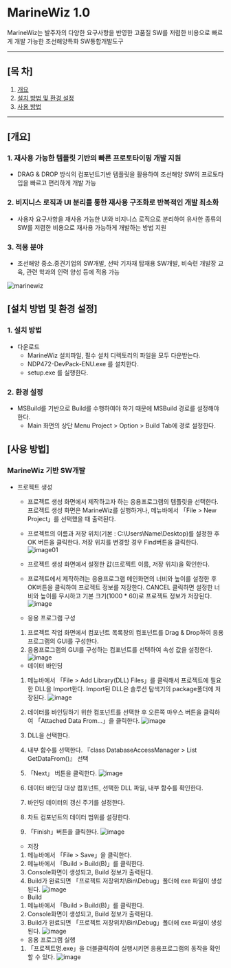 # MarineWiz 1.0
MarineWiz는 발주자의 다양한 요구사항을 반영한 고품질 SW를 저렴한 비용으로 빠르게 개발 가능한 조선해양특화 SW통합개발도구

***

## [목 차]
1. [개요](#개요)
2. [설치 방법 및 환경 설정](#설치-방법-및-환경-설정)
3. [사용 방법](#사용-방법)

***

## [개요]
### 1. 재사용 가능한 템플릿 기반의 빠른 프로토타이핑 개발 지원
- DRAG & DROP 방식의 컴포넌트기반 템플릿을 활용하여 조선해양 SW의 프로토타입을 빠르고 편리하게 개발 가능
### 2. 비지니스 로직과 UI 분리를 통한 재사용 구조화로 반복적인 개발 최소화
- 사용자 요구사항을 재사용 가능한 UI와 비지니스 로직으로 분리하여 유사한 종류의 SW를 저렴한 비용으로 재사용 가능하게 개발하는 방법 지원
### 3. 적용 분야
- 조선해양 중소.중견기업의 SW개발, 선박 기자재 탑재용 SW개발, 비숙련 개발장 교육, 관련 학과의 인력 양성 등에 적용 가능

![marinewiz](https://user-images.githubusercontent.com/45934727/73902010-d95ada80-48d7-11ea-91dc-cea54f775ec3.JPG)

## [설치 방법 및 환경 설정]
### 1. 설치 방법
* 다운로드
   -  MarineWiz 설치파일, 필수 설치 디렉토리의 파일을 모두 다운받는다.
   -  NDP472-DevPack-ENU.exe 를 설치한다.
   -  setup.exe 를 실행한다.

### 2. 환경 설정
- MSBuild를 기반으로 Build를 수행하여야 하기 때문에 MSBuild 경로를 설정해야 한다.
   - Main 화면의 상단 Menu Project > Option > Build Tab에 경로 설정한다.
	
## [사용 방법]
### MarineWiz 기반 SW개발
- 프로젝트 생성
  - 프로젝트 생성 화면에서 제작하고자 하는 응용프로그램의 템플릿을 선택한다.
   프로젝트 생성 화면은 MarineWiz를 실행하거나, 메뉴바에서 「File > New Project」를 선택했을 때 출력된다.
  - 프로젝트의 이름과 저장 위치(기본 : C:\Users\Name\Desktop)를 설정한 후 OK 버튼을 클릭한다. 저장 위치를 변경할 경우 Find버튼을 클릭한다.
  ![image01](https://user-images.githubusercontent.com/45934727/77042216-a50e2a00-69fe-11ea-920f-5a6c7fdbb129.png)
  
  - 프로젝트 생성 화면에서 설정한 값(프로젝트 이름, 저장 위치)을 확인한다.
  - 프로젝트에서 제작하려는 응용프로그램 메인화면의 너비와 높이를 설정한 후 OK버튼을 클릭하여 프로젝트 정보를 저장한다. CANCEL 클릭하면 설정한 너비와 높이를 무시하고 기본 크기(1000 * 60)로 프로젝트 정보가 저장된다.
  ![image](https://user-images.githubusercontent.com/45934727/77055550-6edba500-6a14-11ea-9e7b-7e38d08a79f4.png)
   
   - 응용 프로그램 구성
   1. 프로젝트 작업 화면에서 컴포넌트 목록창의 컴포넌트를 Drag & Drop하여 응용프로그램의 GUI를 구성한다.
   2. 응용프로그램의 GUI를 구성하는 컴포넌트를 선택하여 속성 값을 설정한다.
   ![image](https://user-images.githubusercontent.com/45934727/77055672-a9454200-6a14-11ea-88eb-19e05e1f0976.png)
   
   - 데이터 바인딩
   1. 메뉴바에서 「File > Add Library(DLL) Files」를 클릭해서 프로젝트에 필요한 DLL을 Import한다. Import된 DLL은 솔루션 탐색기의 package폴더에 저장된다.
   ![image](https://user-images.githubusercontent.com/45934727/77056032-34263c80-6a15-11ea-9bba-a1233b191798.png)
   2. 데이터를 바인딩하기 위한 컴포넌트를 선택한 후 오른쪽 마우스 버튼을 클릭하여 「Attached Data From...」을 클릭한다.
   ![image](https://user-images.githubusercontent.com/45934727/77056186-6fc10680-6a15-11ea-8f49-90ffa1928e60.png)
   3. DLL을 선택한다.
   4. 내부 함수를 선택한다. 『class DatabaseAccessManager > List<double> GetDataFrom()』 선택
   5. 「Next」 버튼을 클릭한다.
   ![image](https://user-images.githubusercontent.com/45934727/77056309-954e1000-6a15-11ea-8f85-7208fe3c8c97.png)
   
   6. 데이터 바인딩 대상 컴포넌트, 선택한 DLL 파일, 내부 함수를 확인한다.
   7. 바인딩 데이터의 갱신 주기를 설정한다.
   8. 차트 컴포넌트의 데이터 범위를 설정한다.
   9. 「Finish」버튼을 클릭한다.
   ![image](https://user-images.githubusercontent.com/45934727/77056440-be6ea080-6a15-11ea-9187-7e3a48ec34bf.png)

   - 저장
   1. 메뉴바에서 「File > Save」을 클릭한다.
   2. 메뉴바에서 「Build > Build(B)」를 클릭한다.
   3. Console화면이 생성되고, Build 정보가 출력된다.
   4. Build가 완료되면 「프로젝트 저장위치\Bin\Debug」폴더에 exe 파일이 생성된다.
   ![image](https://user-images.githubusercontent.com/45934727/77057819-dfd08c00-6a17-11ea-86b5-9f278f5c9969.png)
   
   - Build
   1. 메뉴바에서 「Build > Build(B)」를 클릭한다.
   2. Console화면이 생성되고, Build 정보가 출력된다.
   3. Build가 완료되면 「프로젝트 저장위치\Bin\Debug」폴더에 exe 파일이 생성된다.
   ![image](https://user-images.githubusercontent.com/45934727/77056699-245b2800-6a16-11ea-9154-4ce05f777bd8.png)
      
   - 응용 프로그램 실행
   1. 「프로젝트명.exe」을 더블클릭하여 실행시키면 응용프로그램의 동작을 확인할 수 있다.
   ![image](https://user-images.githubusercontent.com/45934727/77056981-9895cb80-6a16-11ea-9e17-efd552dc51e2.png)
